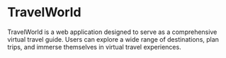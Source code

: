 # TravelWorld
TravelWorld is a web application designed to serve as a comprehensive virtual travel guide. Users can explore a wide range of destinations, plan trips, and immerse themselves in virtual travel experiences.

